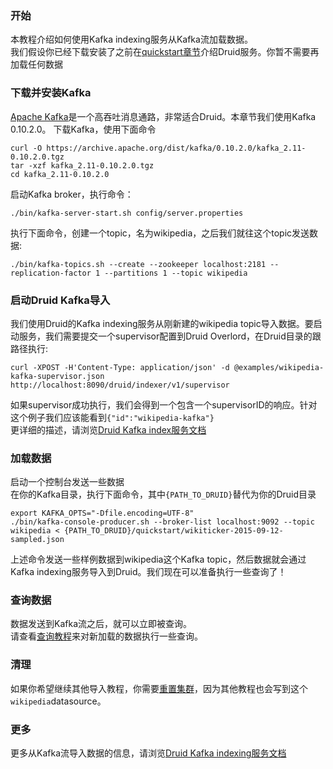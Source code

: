 ### 开始
本教程介绍如何使用Kafka indexing服务从Kafka流加载数据。  
我们假设你已经下载安装了之前在[quickstart章节](#!/tutorials)介绍Druid服务。你暂不需要再加载任何数据

### 下载并安装Kafka
[Apache Kafka](http://kafka.apache.org/)是一个高吞吐消息通路，非常适合Druid。本章节我们使用Kafka 0.10.2.0。 下载Kafka，使用下面命令
```
curl -O https://archive.apache.org/dist/kafka/0.10.2.0/kafka_2.11-0.10.2.0.tgz
tar -xzf kafka_2.11-0.10.2.0.tgz
cd kafka_2.11-0.10.2.0
```

启动Kafka broker，执行命令：
```
./bin/kafka-server-start.sh config/server.properties
```

执行下面命令，创建一个topic，名为wikipedia，之后我们就往这个topic发送数据:
```
./bin/kafka-topics.sh --create --zookeeper localhost:2181 --replication-factor 1 --partitions 1 --topic wikipedia
```

### 启动Druid Kafka导入
我们使用Druid的Kafka indexing服务从刚新建的wikipedia topic导入数据。要启动服务，我们需要提交一个supervisor配置到Druid Overlord，在Druid目录的跟路径执行:
```
curl -XPOST -H'Content-Type: application/json' -d @examples/wikipedia-kafka-supervisor.json http://localhost:8090/druid/indexer/v1/supervisor
```

如果supervisor成功执行，我们会得到一个包含一个supervisorID的响应。针对这个例子我们应该能看到`{"id":"wikipedia-kafka"}`  
更详细的描述，请浏览[Druid Kafka index服务文档](/TODO)

### 加载数据
启动一个控制台发送一些数据  
在你的Kafka目录，执行下面命令，其中`{PATH_TO_DRUID}`替代为你的Druid目录
```
export KAFKA_OPTS="-Dfile.encoding=UTF-8"
./bin/kafka-console-producer.sh --broker-list localhost:9092 --topic wikipedia < {PATH_TO_DRUID}/quickstart/wikiticker-2015-09-12-sampled.json
```
上述命令发送一些样例数据到wikipedia这个Kafka topic，然后数据就会通过Kafka indexing服务导入到Druid。我们现在可以准备执行一些查询了！

### 查询数据
数据发送到Kafka流之后，就可以立即被查询。  
请查看[查询教程](#!/tutorials/tutorial-query)来对新加载的数据执行一些查询。

### 清理
如果你希望继续其他导入教程，你需要[重置集群](#!/tutorials#resetting-cluster-state)，因为其他教程也会写到这个`wikipedia`datasource。

### 更多
更多从Kafka流导入数据的信息，请浏览[Druid Kafka indexing服务文档](/TODO)

